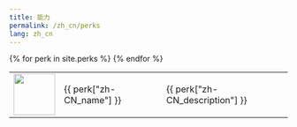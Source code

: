 ```yaml
---
title: 能力
permalink: /zh_cn/perks
lang: zh_cn
---
```

<table>
{% for perk in site.perks %}

<tr>
        <td width = '75' height='75'>
            <img width = '75' height = '75' src = '{{site.baseurl}}{{ perk.image }}' />
        </td>
        <td>{{ perk["zh-CN_name"] }}</td>
        <td>{{ perk["zh-CN_description"] }}</td>
    </tr>
{% endfor %}
</table>

